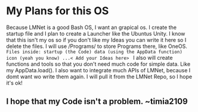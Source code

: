# My Plans for this OS
Because LMNet is a good Bash OS, I want an grapical os. I create the startup file and I plan to create a Launcher like the Ubuntus Unity.
I know that this isn't my os so if you don't like my Ideas you can write it here so I delete the files. 
I will use /Programs/<Name> to store Programs there, like OneOS. 
`Files inside:
	startup (the Code)
	data (using the AppData function)
	icon (yeah you know)
	...< Add your Ideas here>
	`
I also will create functions and tools so that you don't need much code for simple data. Like my AppData.load(). 
I also want to integrate much APIs of LMNet, because I domt want wo write them again. I will pull it from the LMNet Repo, so I hope it's ok!

I hope that my Code isn't a problem. 
~timia2109
---
